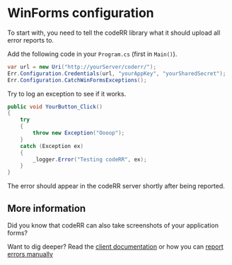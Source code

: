 WinForms configuration
======================

To start with, you need to tell the codeRR library what it should upload all error reports to.

Add the following code in your `Program.cs` (first in `Main()`).

```csharp
var url = new Uri("http://yourServer/coderr/");
Err.Configuration.Credentials(url, "yourAppKey", "yourSharedSecret");
Err.Configuration.CatchWinFormsExceptions();
```

Try to log an exception to see if it works.

```csharp
public void YourButton_Click()
{
    try
    {
        throw new Exception("Oooop");
    }
    catch (Exception ex)
    {
        _logger.Error("Testing codeRR", ex);
    }
}
```

The error should appear in the codeRR server shortly after being reported.

## More information

Did you know that codeRR can also take screenshots of your application forms? 

Want to dig deeper? Read the [client documentation](index.md) or how you can [report errors manually](../../gettingstarted.md)

